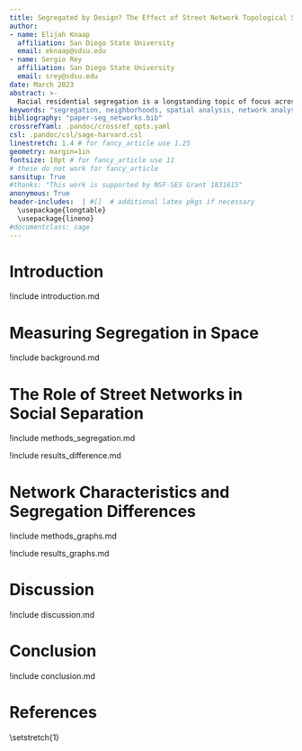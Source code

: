 ```yaml
---
title: Segregated by Design? The Effect of Street Network Topological Structure on the Measurement of Urban Segregation
author:
- name: Elijah Knaap
  affiliation: San Diego State University
  email: eknaap@sdsu.edu
- name: Sergio Rey 
  affiliation: San Diego State University 
  email: srey@sdsu.edu 
date: March 2023 
abstract: >- 
  Racial residential segregation is a longstanding topic of focus across the disciplines of urban social science. Classically, segregation indices are calculated based on areal groupings (e.g. counties or census tracts), with more recent research exploring ways that spatial relationships can enter the equation. Spatial segregation measures embody the notion that proximity to one's neighbors is a better specification of residential segregation than simply who resides together inside the same arbitrarily-drawn polygon. Thus, they expand the notion of "who is nearby" to include those who are geographically close to each polygon rather than a binary inside/outside distinction. Yet spatial segregation indices often resort to crude measurements of proximity, such as the Euclidean distance between observations, given the complexity and data requirements of calculating more theoretically-appropriate measures, such as distance along the pedestrian travel network.  In this paper, we examine the ramifications of such decisions. For each metropolitan region in the U.S., we compute both Euclidean and network-based spatial segregation indices. We use a novel inferential framework to examine the statistical significance of the difference between the two measures and following, we use features of the network topology (e.g. connectivity, circuity, throughput) to explain this difference using a series of regression models. We show that there is often a large difference between segregation indices when measured by these two strategies (which is frequently significant). Further, we explain which topology measures reduce the observed gap and discuss implications for urban planning and design paradigms.
keywords: "segregation, neighborhoods, spatial analysis, network analysis, spatial weights" 
bibliography: "paper-seg_networks.bib"
crossrefYaml: .pandoc/crossref_opts.yaml
csl: .pandoc/csl/sage-harvard.csl
linestretch: 1.4 # for fancy_article use 1.25
geometry: margin=1in
fontsize: 10pt # for fancy_article use 11
# these do not work for fancy_article
sansitup: True
#thanks: "This work is supported by NSF-SES Grant 1831615"
anonymous: True
header-includes:  | #[]  # additional latex pkgs if necessary
  \usepackage{longtable}
  \usepackage{lineno}
#documentclass: sage
---
```



# Introduction

!include introduction.md

# Measuring Segregation in Space

!include background.md

# The Role of Street Networks in Social Separation

<!-- describe segregation measures and inference framewrok -->
!include methods_segregation.md

<!-- we show that network distance matters -->
!include results_difference.md

# Network Characteristics and Segregation Differences

<!-- treating the transport system as a network graph -->

!include methods_graphs.md

<!-- model association between network topology and segregation differences -->

!include results_graphs.md

# Discussion

!include discussion.md

# Conclusion

!include conclusion.md

# References

\setstretch{1}

